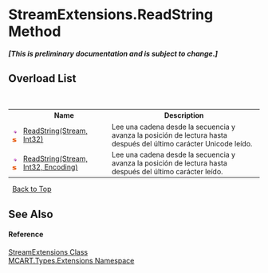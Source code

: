 # StreamExtensions.ReadString Method 
 _**\[This is preliminary documentation and is subject to change.\]**_


## Overload List
&nbsp;<table><tr><th></th><th>Name</th><th>Description</th></tr><tr><td>![Public method](media/pubmethod.gif "Public method")![Static member](media/static.gif "Static member")</td><td><a href="3a269251-6c64-2e61-60c6-4c849817dfab">ReadString(Stream, Int32)</a></td><td>
Lee una cadena desde la secuencia y avanza la posición de lectura hasta después del último carácter Unicode leído.</td></tr><tr><td>![Public method](media/pubmethod.gif "Public method")![Static member](media/static.gif "Static member")</td><td><a href="403e0e5f-55f6-12cc-81a8-6fd772749aa2">ReadString(Stream, Int32, Encoding)</a></td><td>
Lee una cadena desde la secuencia y avanza la posición de lectura hasta después del último carácter leído.</td></tr></table>&nbsp;
<a href="#streamextensions.readstring-method">Back to Top</a>

## See Also


#### Reference
<a href="7cd8ddda-71ae-595b-7439-964ec99c7f60">StreamExtensions Class</a><br /><a href="a8e71047-44e0-7000-43f0-67a6f5b9758c">MCART.Types.Extensions Namespace</a><br />